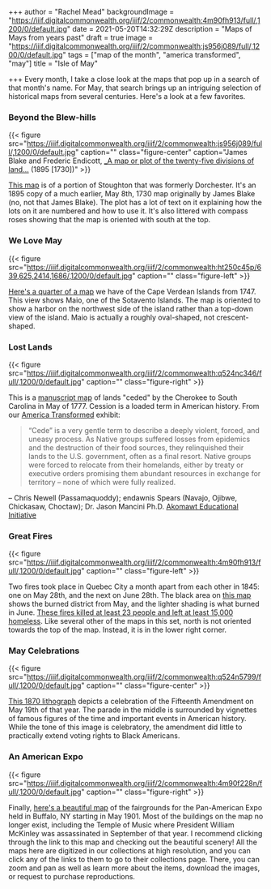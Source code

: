 +++
author = "Rachel Mead"
backgroundImage = "https://iiif.digitalcommonwealth.org/iiif/2/commonwealth:4m90fh913/full/,1200/0/default.jpg"
date = 2021-05-20T14:32:29Z
description = "Maps of Mays from years past"
draft = true
image = "https://iiif.digitalcommonwealth.org/iiif/2/commonwealth:js956j089/full/,1200/0/default.jpg"
tags = ["map of the month", "america transformed", "may"]
title = "Isle of May"

+++
Every month, I take a close look at the maps that pop up in a search of that month's name. For May, that search brings up an intriguing selection of historical maps from several centuries. Here's a look at a few favorites.

### Beyond the Blew-hills

{{< figure src="https://iiif.digitalcommonwealth.org/iiif/2/commonwealth:js956j089/full/,1200/0/default.jpg" caption="" class="figure-center" caption="James Blake and Frederic Endicott, [_A map or plot of the twenty-five divisions of land...](https://collections.leventhalmap.org/search/commonwealth:js956j071) (1895 \[1730\])" >}}

[This map](https://collections.leventhalmap.org/search/commonwealth:js956j071) is of a portion of Stoughton that was formerly Dorchester. It's an 1895 copy of a much earlier, May 8th, 1730 map originally by James Blake (no, not that James Blake). The plot has a lot of text on it explaining how the lots on it are numbered and how to use it. It's also littered with compass roses showing that the map is oriented with south at the top.

### We Love May

{{< figure src="https://iiif.digitalcommonwealth.org/iiif/2/commonwealth:ht250c45p/639,625,2414,1686/,1200/0/default.jpg" caption="" class="figure-left" >}}

[Here's a quarter of a map](https://collections.leventhalmap.org/search/commonwealth:ht250c44d) we have of the Cape Verdean Islands from 1747. This view shows Maio, one of the Sotavento Islands. The map is oriented to show a harbor on the northwest side of the island rather than a top-down view of the island. Maio is actually a roughly oval-shaped, not crescent-shaped.

### Lost Lands

{{< figure src="https://iiif.digitalcommonwealth.org/iiif/2/commonwealth:q524nc346/full/,1200/0/default.jpg" caption="" class="figure-right" >}}

This is a [manuscript map](https://collections.leventhalmap.org/search/commonwealth:q524nc33x) of lands "ceded" by the Cherokee to South Carolina in May of 1777. Cession is a loaded term in American history. From our [America Transformed]() exhibit:

> “Cede” is a very gentle term to describe a deeply violent, forced, and uneasy process. As Native groups suffered losses from epidemics and the destruction of their food sources, they relinquished their lands to the U.S. government, often as a final resort. Native groups were forced to relocate from their homelands, either by treaty or executive orders promising them abundant resources in exchange for territory – none of which were fully realized.

– Chris Newell (Passamaquoddy); endawnis Spears (Navajo, Ojibwe, Chickasaw, Choctaw); Dr. Jason Mancini Ph.D. [Akomawt Educational Initiative](https://www.akomawt.org/)

### Great Fires

{{< figure src="https://iiif.digitalcommonwealth.org/iiif/2/commonwealth:4m90fh913/full/,1200/0/default.jpg" caption="" class="figure-left" >}}

Two fires took place in Quebec City a month apart from each other in 1845: one on May 28th, and the next on June 28th. The black area on [this map](https://collections.leventhalmap.org/search/commonwealth:4m90fh90t) shows the burned district from May, and the lighter shading is what burned in June. [These fires killed at least 23 people and left at least 15,000 homeless](https://www.thecanadianencyclopedia.ca/en/article/fire-disasters). Like several other of the maps in this set, north is not oriented towards the top of the map. Instead, it is in the lower right corner.

### May Celebrations

{{< figure src="https://iiif.digitalcommonwealth.org/iiif/2/commonwealth:q524n5799/full/,1200/0/default.jpg" caption="" class="figure-center" >}}

[This 1870 lithograph](https://collections.leventhalmap.org/search/commonwealth:q524n5781) depicts a celebration of the Fifteenth Amendment on May 19th of that year. The parade in the middle is surrounded by vignettes of famous figures of the time and important events in American history. While the tone of this image is celebratory, the amendment did little to practically extend voting rights to Black Americans.

### An American Expo

{{< figure src="https://iiif.digitalcommonwealth.org/iiif/2/commonwealth:4m90f228n/full/,1200/0/default.jpg" caption="" class="figure-right" >}}

Finally, [here's a beautiful map](https://collections.leventhalmap.org/search/commonwealth:4m90f227c) of the fairgrounds for the Pan-American Expo held in Buffalo, NY starting in May 1901. Most of the buildings on the map no longer exist, including the Temple of Music where President William McKinley was assassinated in September of that year. I recommend clicking through the link to this map and checking out the beautiful scenery! All the maps here are digitized in our collections at high resolution, and you can click any of the links to them to go to their collections page. There, you can zoom and pan as well as learn more about the items, download the images, or request to purchase reproductions.